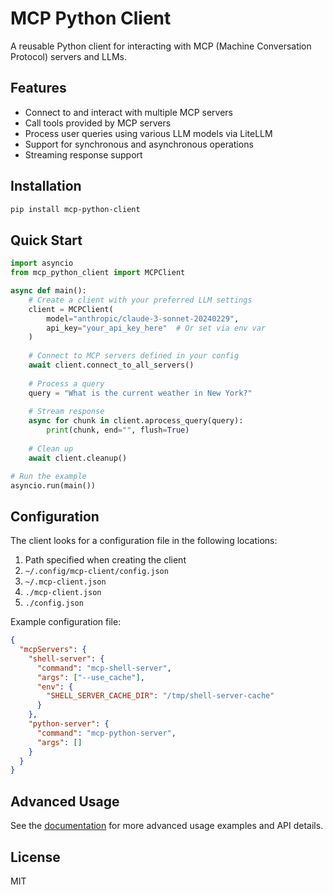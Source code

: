 # MCP Python Client

A reusable Python client for interacting with MCP (Machine Conversation Protocol) servers and LLMs.

## Features

- Connect to and interact with multiple MCP servers
- Call tools provided by MCP servers
- Process user queries using various LLM models via LiteLLM
- Support for synchronous and asynchronous operations
- Streaming response support

## Installation

```bash
pip install mcp-python-client
```

## Quick Start

```python
import asyncio
from mcp_python_client import MCPClient

async def main():
    # Create a client with your preferred LLM settings
    client = MCPClient(
        model="anthropic/claude-3-sonnet-20240229",
        api_key="your_api_key_here"  # Or set via env var
    )
    
    # Connect to MCP servers defined in your config
    await client.connect_to_all_servers()
    
    # Process a query
    query = "What is the current weather in New York?"
    
    # Stream response
    async for chunk in client.aprocess_query(query):
        print(chunk, end="", flush=True)
    
    # Clean up
    await client.cleanup()

# Run the example
asyncio.run(main())
```

## Configuration

The client looks for a configuration file in the following locations:

1. Path specified when creating the client
2. `~/.config/mcp-client/config.json`
3. `~/.mcp-client.json`
4. `./mcp-client.json`
5. `./config.json`

Example configuration file:

```json
{
  "mcpServers": {
    "shell-server": {
      "command": "mcp-shell-server",
      "args": ["--use_cache"],
      "env": {
        "SHELL_SERVER_CACHE_DIR": "/tmp/shell-server-cache"
      }
    },
    "python-server": {
      "command": "mcp-python-server",
      "args": []
    }
  }
}
```

## Advanced Usage

See the [documentation](https://github.com/yourusername/mcp-python-client) for more advanced usage examples and API details.

## License

MIT
